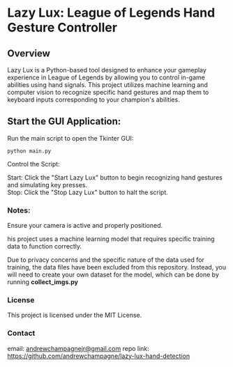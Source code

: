 # Lazy Lux: League of Legends Hand Gesture Controller

## Overview
Lazy Lux is a Python-based tool designed to enhance your gameplay experience in League of Legends by allowing you to control in-game abilities using hand signals. This project utilizes machine learning and computer vision to recognize specific hand gestures and map them to keyboard inputs corresponding to your champion's abilities.

## Start the GUI Application:
Run the main script to open the Tkinter GUI:

```
python main.py
```
Control the Script:

Start: Click the "Start Lazy Lux" button to begin recognizing hand gestures and simulating key presses.  
Stop: Click the "Stop Lazy Lux" button to halt the script.  

### Notes:
Ensure your camera is active and properly positioned.  

his project uses a machine learning model that requires specific training data to function correctly.  

Due to privacy concerns and the specific nature of the data used for training, the data files have been excluded from this repository. Instead, you will need to create your own dataset for the model, which can be done by running **collect_imgs.py**

### License
This project is licensed under the MIT License.

### Contact
email: andrewchampagnejr@gmail.com
repo link: https://github.com/andrewchampagne/lazy-lux-hand-detection
